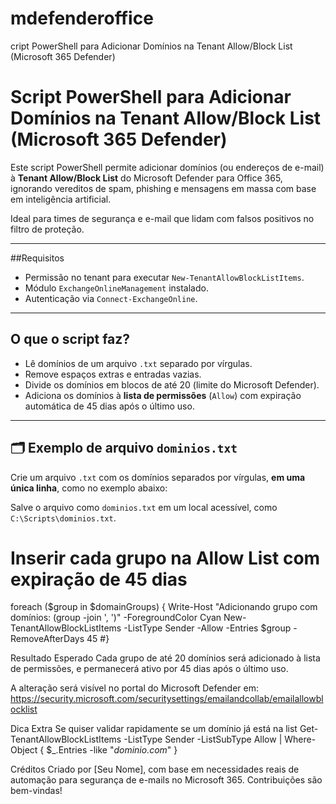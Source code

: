 # mdefenderoffice
cript PowerShell para Adicionar Domínios na Tenant Allow/Block List (Microsoft 365 Defender)

#  Script PowerShell para Adicionar Domínios na Tenant Allow/Block List (Microsoft 365 Defender)

Este script PowerShell permite adicionar domínios (ou endereços de e-mail) à **Tenant Allow/Block List** do Microsoft Defender para Office 365, ignorando vereditos de spam, phishing e mensagens em massa com base em inteligência artificial.  

Ideal para times de segurança e e-mail que lidam com falsos positivos no filtro de proteção.

---

##Requisitos

- Permissão no tenant para executar `New-TenantAllowBlockListItems`.
- Módulo `ExchangeOnlineManagement` instalado.
- Autenticação via `Connect-ExchangeOnline`.

---

## O que o script faz?

- Lê domínios de um arquivo `.txt` separado por vírgulas.
- Remove espaços extras e entradas vazias.
- Divide os domínios em blocos de até 20 (limite do Microsoft Defender).
- Adiciona os domínios à **lista de permissões** (`Allow`) com expiração automática de 45 dias após o último uso.

---

## 🗂 Exemplo de arquivo `dominios.txt`

Crie um arquivo `.txt` com os domínios separados por vírgulas, **em uma única linha**, como no exemplo abaixo:


Salve o arquivo como `dominios.txt` em um local acessível, como `C:\Scripts\dominios.txt`.



# Inserir cada grupo na Allow List com expiração de 45 dias
foreach ($group in $domainGroups) {
    Write-Host "Adicionando grupo com domínios: $($group -join ', ')" -ForegroundColor Cyan
    New-TenantAllowBlockListItems -ListType Sender -Allow -Entries $group -RemoveAfterDays 45
#}

Resultado Esperado
Cada grupo de até 20 domínios será adicionado à lista de permissões, e permanecerá ativo por 45 dias após o último uso.

A alteração será visível no portal do Microsoft Defender em:
https://security.microsoft.com/securitysettings/emailandcollab/emailallowblocklist

 Dica Extra
Se quiser validar rapidamente se um domínio já está na list
Get-TenantAllowBlockListItems -ListType Sender -ListSubType Allow | Where-Object { $_.Entries -like "*dominio.com*" }

Créditos
Criado por [Seu Nome], com base em necessidades reais de automação para segurança de e-mails no Microsoft 365.
Contribuições são bem-vindas!


